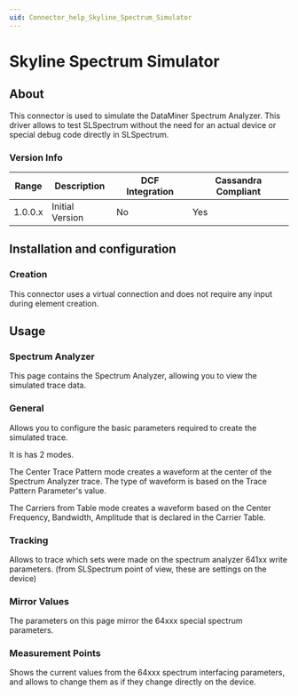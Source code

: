 ```yaml
---
uid: Connector_help_Skyline_Spectrum_Simulator
---
```


# Skyline Spectrum Simulator

## About

This connector is used to simulate the DataMiner Spectrum Analyzer. This driver allows to test SLSpectrum without the need for an actual device or special debug code directly in SLSpectrum.


### Version Info

| **Range** | **Description** | **DCF Integration** | **Cassandra Compliant** |
|------------------|-----------------|---------------------|-------------------------|
| 1.0.0.x          | Initial Version | No                  | Yes                     |

## Installation and configuration

### Creation

This connector uses a virtual connection and does not require any input during element creation.

## Usage

### Spectrum Analyzer

This page contains the Spectrum Analyzer, allowing you to view the simulated trace data.

### General

Allows you to configure the basic parameters required to create the simulated trace. 

It is has 2 modes. 

The Center Trace Pattern mode creates a waveform at the center of the Spectrum Analyzer trace.  The type of waveform is based on the Trace Pattern Parameter's value. 

The Carriers from Table mode creates a waveform based on the Center Frequency, Bandwidth, Amplitude that is declared in the Carrier Table.

### Tracking
Allows to trace which sets were made on the spectrum analyzer 641xx write parameters. (from SLSpectrum point of view, these are settings on the device)

### Mirror Values
The parameters on this page mirror the 64xxx special spectrum parameters.

### Measurement Points
Shows the current values from the 64xxx spectrum interfacing parameters, and allows to change them as if they change directly on the device.